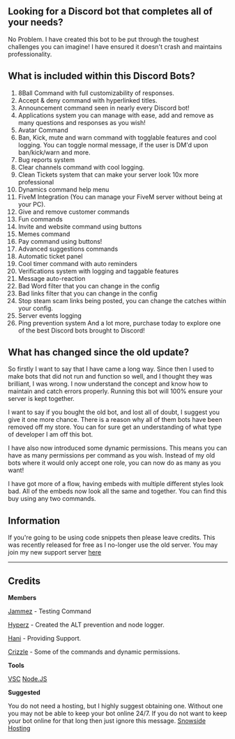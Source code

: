 ## Looking for a Discord bot that completes all of your needs? 
No Problem. I have created this bot to be put through the toughest challenges you can imagine! I have ensured it doesn't crash and maintains professionality. 

## What is included within this Discord Bots?
1. 8Ball Command with full customizability of responses. 
2. Accept & deny command with hyperlinked titles. 
3. Announcement command seen in nearly every Discord bot!
4. Applications system you can manage with ease, add and remove as many questions and responses as you wish!
5. Avatar Command
6. Ban, Kick, mute and warn command with togglable features and cool logging. You can toggle normal message, if the user is DM'd upon ban/kick/warn and more. 
7. Bug reports system
8. Clear channels command with cool logging. 
9. Clean Tickets system that can make your server look 10x more professional
10. Dynamics command help menu
11. FiveM Integration (You can manage your FiveM server without being at your PC).
12. Give and remove customer commands
13. Fun commands
14. Invite and website command using buttons
15. Memes command
16. Pay command using buttons!
17. Advanced suggestions commands
18. Automatic ticket panel
19. Cool timer command with auto reminders 
20. Verifications system with logging and taggable features 
21. Message auto-reaction 
22. Bad Word filter that you can change in the config
23. Bad links filter that you can change in the config
24. Stop steam scam links being posted, you can change the catches within your config. 
25. Server events logging
26. Ping prevention system
And a lot more, purchase today to explore one of the best Discord bots brought to Discord!

## What has changed since the old update? 

So firstly I want to say that I have came a long way. Since then I used to make bots that did not run and function so well, and I thought they was brilliant, I was wrong. I now understand the concept and know how to maintain and catch errors properly. Running this bot will 100% ensure your server is kept together. 

I want to say if you bought the old bot, and lost all of doubt, I suggest you give it one more chance.  There is a reason why all of them bots have been removed off my store. You can for sure get an understanding of what type of developer I am off this bot. 

I have also now introduced some dynamic permissions. This means you can have as many permissions per command as you wish. Instead of my old bots where it would only accept one role, you can now do as many as you want!

I have got more of a flow, having embeds with multiple different styles look bad. All of the embeds now look all the same and together. You can find this buy using any two commands. 

## Information
If you're going to be using code snippets then please leave credits.
This was recently released for free as I no-longer use the old server. You may join my new support server [here](https://discord.gg/tKy4tqyc3y)

---
## Credits
**Members**

 [Jammez](https://discord.gg/9zcsrTrY8t) - Testing Command
 
 [Hyperz](https://hyperz.net) - Created the ALT prevention and node logger.
 
 [Hani]() - Providing Support. 
 
 [Crizzle](https://discord.gg/WjeUJmBqVv) - Some of the commands and dynamic permissions. 

**Tools**

[VSC](https://code.visualstudio.com/)
[Node.JS](https://nodejs.org/)

**Suggested**

You do not need a hosting, but I highly suggest obtaining one. Without one you may not be able to keep your bot online 24/7. If you do not want to keep your bot online for that long then just ignore this message. 
[Snowside Hosting](https://snowsidehosting.com/aff.php?aff=41)

